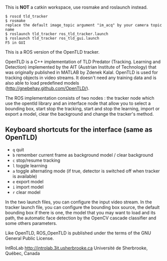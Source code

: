 This is **NOT** a catkin workspace, use rosmake and roslaunch instead.

    $ roscd tld_tracker
    $ rosmake
    replace the default image_topic argument "im_acq" by your camera topic name
    $ roslaunch tld_tracker ros_tld_tracker.launch
    $ roslaunch tld_tracker ros_tld_gui.launch
    F5 in GUI


This is a ROS version of the OpenTLD tracker.

OpenTLD is a C++ implementation of TLD Predator (Tracking. Learning and Detection) implemented by the AIT (Austrian Institute of Technology) that was originally published in MATLAB by Zdenek Kalal. OpenTLD is used for tracking objects in video streams. It doesn't need any training data and is also able to load predefined models (http://gnebehay.github.com/OpenTLD/).

The ROS implementation consists of two nodes : the tracker node which use the opentld library and an interface node that allow you to select a bounding box, start stop the tracking, start and stop the learning, import or export a model, clear the background and change the tracker's method.

## Keyboard shortcuts for the interface (same as OpenTLD)

* `q` quit
* `b` remember current frame as background model / clear background
* `c` stop/resume tracking
* `l` toggle learning
* `a` toggle alternating mode (if true, detector is switched off when tracker is available)
* `e` export model
* `i` import model
* `r` clear model

In the two launch files, you can configure the input video stream. In the tracker launch file, you can configure the bounding box source, the default bounding box if there is one, the model that you may want to load and its path, the automatic face detection by the OpenCV cascade classifier and some others parameters.

Like OpenTLD, ROS_OpenTLD is published under the terms of the GNU General Public License.

IntRoLab
http://introlab.3it.usherbrooke.ca
Université de Sherbrooke, Québec, Canada
